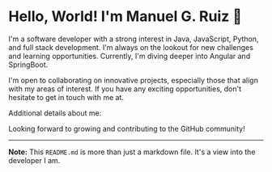 # Hello, World! I'm Manuel G. Ruiz 👋

I'm a software developer with a strong interest in Java, JavaScript, Python, and full stack development. I'm always on the lookout for new challenges and learning opportunities. Currently, I'm diving deeper into Angular and SpringBoot.

I'm open to collaborating on innovative projects, especially those that align with my areas of interest. If you have any exciting opportunities, don't hesitate to get in touch with me at.

Additional details about me:

Looking forward to growing and contributing to the GitHub community!

---

**Note:** This `README.md` is more than just a markdown file. It's a view into the developer I am. 
